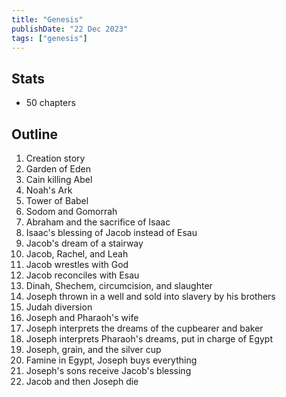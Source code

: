```yaml
---
title: "Genesis"
publishDate: "22 Dec 2023"
tags: ["genesis"]
---
```

## Stats
- 50 chapters

## Outline
1. Creation story
2. Garden of Eden
4. Cain killing Abel
6. Noah's Ark
8. Tower of Babel
9. Sodom and Gomorrah
10. Abraham and the sacrifice of Isaac
11. Isaac's blessing of Jacob instead of Esau
12. Jacob's dream of a stairway
13. Jacob, Rachel, and Leah
14. Jacob wrestles with God
15. Jacob reconciles with Esau
16. Dinah, Shechem, circumcision, and slaughter
17. Joseph thrown in a well and sold into slavery by his brothers
18. Judah diversion
19. Joseph and Pharaoh's wife
20. Joseph interprets the dreams of the cupbearer and baker
21. Joseph interprets Pharaoh's dreams, put in charge of Egypt
22. Joseph, grain, and the silver cup
23. Famine in Egypt, Joseph buys everything
24. Joseph's sons receive Jacob's blessing
25. Jacob and then Joseph die